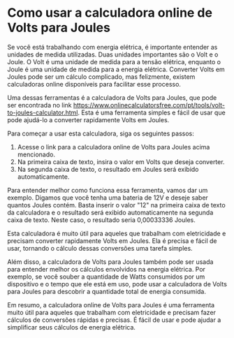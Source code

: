 Como usar a calculadora online de Volts para Joules
===================================================

Se você está trabalhando com energia elétrica, é importante entender as unidades de medida utilizadas. Duas unidades importantes são o Volt e o Joule. O Volt é uma unidade de medida para a tensão elétrica, enquanto o Joule é uma unidade de medida para a energia elétrica. Converter Volts em Joules pode ser um cálculo complicado, mas felizmente, existem calculadoras online disponíveis para facilitar esse processo.

Uma dessas ferramentas é a calculadora de Volts para Joules, que pode ser encontrada no link <https://www.onlinecalculatorsfree.com/pt/tools/volt-to-joules-calculator.html>. Esta é uma ferramenta simples e fácil de usar que pode ajudá-lo a converter rapidamente Volts em Joules.

Para começar a usar esta calculadora, siga os seguintes passos:

1. Acesse o link para a calculadora online de Volts para Joules acima mencionado.
2. Na primeira caixa de texto, insira o valor em Volts que deseja converter.
3. Na segunda caixa de texto, o resultado em Joules será exibido automaticamente.

Para entender melhor como funciona essa ferramenta, vamos dar um exemplo. Digamos que você tenha uma bateria de 12V e deseje saber quantos Joules contém. Basta inserir o valor "12" na primeira caixa de texto da calculadora e o resultado será exibido automaticamente na segunda caixa de texto. Neste caso, o resultado seria 0,00033336 Joules.

Esta calculadora é muito útil para aqueles que trabalham com eletricidade e precisam converter rapidamente Volts em Joules. Ela é precisa e fácil de usar, tornando o cálculo dessas conversões uma tarefa simples.

Além disso, a calculadora de Volts para Joules também pode ser usada para entender melhor os cálculos envolvidos na energia elétrica. Por exemplo, se você souber a quantidade de Watts consumidos por um dispositivo e o tempo que ele está em uso, pode usar a calculadora de Volts para Joules para descobrir a quantidade total de energia consumida.

Em resumo, a calculadora online de Volts para Joules é uma ferramenta muito útil para aqueles que trabalham com eletricidade e precisam fazer cálculos de conversões rápidas e precisas. É fácil de usar e pode ajudar a simplificar seus cálculos de energia elétrica.